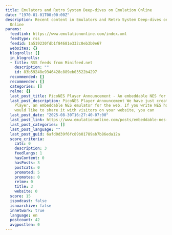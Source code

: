 ```yaml
---
title: Emulators and Retro System Deep-dives on Emulation Online
date: "1970-01-01T00:00:00Z"
description: Recent content in Emulators and Retro System Deep-dives on Emulation
  Online
params:
  feedlink: https://www.emulationonline.com/index.xml
  feedtype: rss
  feedid: 1a519230fdb1f84681e332c0eb3b0e67
  websites: {}
  blogrolls: []
  in_blogrolls:
  - title: RSS feeds from Minifeed.net
    description: ""
    id: 83b59248e9346428c889eb03522b4297
  recommended: []
  recommender: []
  categories: []
  relme: {}
  last_post_title: PicoNES Player Announcement - An embeddable NES for web.
  last_post_description: PicoNES Player Announcement We have just created PicoNES
    Player, an embeddable NES emulator for the web. If you write NES homebrew and
    would like to share it with visitors on your website, you can
  last_post_date: "2025-08-30T16:27:40-07:00"
  last_post_link: https://www.emulationonline.com/posts/embeddable-nes-for-web/
  last_post_categories: []
  last_post_language: ""
  last_post_guid: 6afd0d39f6fc89b01789ab7b86eda12a
  score_criteria:
    cats: 0
    description: 3
    feedlangs: 1
    hasContent: 0
    hasPosts: 3
    postcats: 0
    promoted: 5
    promotes: 0
    relme: 0
    title: 3
    website: 0
  score: 15
  ispodcast: false
  isnoarchive: false
  innetwork: true
  language: en
  postcount: 42
  avgpostlen: 0
---
```

